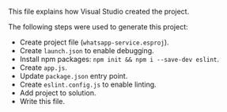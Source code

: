This file explains how Visual Studio created the project.

The following steps were used to generate this project:
- Create project file (`whatsapp-service.esproj`).
- Create `launch.json` to enable debugging.
- Install npm packages: `npm init && npm i --save-dev eslint`.
- Create `app.js`.
- Update `package.json` entry point.
- Create `eslint.config.js` to enable linting.
- Add project to solution.
- Write this file.
